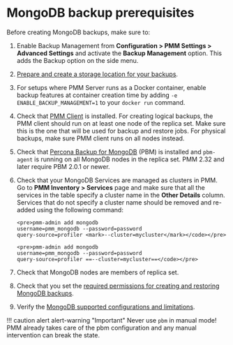 # MongoDB backup prerequisites

Before creating MongoDB backups, make sure to:

1. Enable Backup Management from <i class="uil uil-cog"></i> **Configuration > PMM Settings > Advanced Settings** and activate the **Backup Management** option. This adds the <i class="uil uil-history"></i> Backup option on the side menu.
2. [Prepare and create a storage location for your backups](../../get-started/backup/prepare_storage_location.md).
3. For setups where PMM Server runs as a Docker container, enable backup features at container creation time by adding `-e ENABLE_BACKUP_MANAGEMENT=1` to your `docker run` command.
4. Check that [PMM Client](../../setting-up/client/index.md) is installed. For creating logical backups, the PMM client should run on at least one node of the replica set. Make sure this is the one that will be used for backup and restore jobs. For physical backups, make sure PMM client runs on all nodes instead.  
5. Check that [Percona Backup for MongoDB](https://docs.percona.com/percona-backup-mongodb/index.html) (PBM) is installed and `pbm-agent` is running on all MongoDB nodes in the replica set. PMM 2.32 and later require PBM 2.0.1 or newer.
6. Check that your MongoDB Services are managed as clusters in PMM. Go to **PMM Inventory > Services** page and make sure that all the services in the table specify a cluster name in the **Other Details** column. Services that do not specify a cluster name should be removed and re-added using the following command:

       <pre>pmm-admin add mongodb
       username=pmm_mongodb --password=password 
       query-source=profiler <mark>--cluster=mycluster</mark></code></pre>

       <pre>pmm-admin add mongodb
       username=pmm_mongodb --password=password 
       query-source=profiler ==--cluster=mycluster==</code></pre>

7. Check that MongoDB nodes are members of replica set.
8. Check that you set the [required permissions for creating and restoring MongoDB backups](../../setting-up/client/mongodb.md#create-pmm-account-and-set-permissions).
9.  Verify the [MongoDB supported configurations and limitations](../../get-started/backup/mongodb_limitations.md).
   

!!! caution alert alert-warning "Important"
       Never use `pbm`  in manual mode! PMM already takes care of the pbm configuration and any manual intervention can break the state.